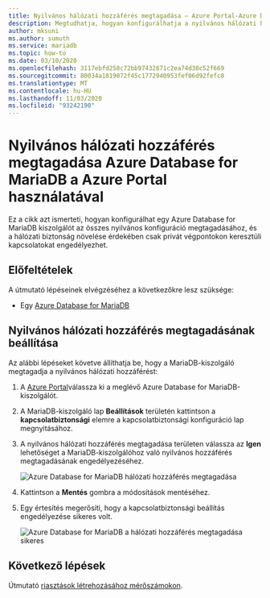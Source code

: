 ```yaml
---
title: Nyilvános hálózati hozzáférés megtagadása – Azure Portal-Azure Database for MariaDB
description: Megtudhatja, hogyan konfigurálhatja a nyilvános hálózati hozzáférés megtagadását a Azure Database for MariaDB Azure Portal használatával
author: mksuni
ms.author: sumuth
ms.service: mariadb
ms.topic: how-to
ms.date: 03/10/2020
ms.openlocfilehash: 3117ebfd258c72bb97432871c2ea74d30c52f669
ms.sourcegitcommit: 80034a1819072f45c1772940953fef06d92fefc8
ms.translationtype: MT
ms.contentlocale: hu-HU
ms.lasthandoff: 11/03/2020
ms.locfileid: "93242190"
---
```

# <a name="deny-public-network-access-in-azure-database-for-mariadb-using-azure-portal"></a>Nyilvános hálózati hozzáférés megtagadása Azure Database for MariaDB a Azure Portal használatával

Ez a cikk azt ismerteti, hogyan konfigurálhat egy Azure Database for MariaDB kiszolgálót az összes nyilvános konfiguráció megtagadásához, és a hálózati biztonság növelése érdekében csak privát végpontokon keresztüli kapcsolatokat engedélyezhet.

## <a name="prerequisites"></a>Előfeltételek

A útmutató lépéseinek elvégzéséhez a következőkre lesz szüksége:

* Egy [Azure Database for MariaDB](quickstart-create-MariaDB-server-database-using-azure-portal.md)

## <a name="set-deny-public-network-access"></a>Nyilvános hálózati hozzáférés megtagadásának beállítása

Az alábbi lépéseket követve állíthatja be, hogy a MariaDB-kiszolgáló megtagadja a nyilvános hálózati hozzáférést:

1. A [Azure Portal](https://portal.azure.com/)válassza ki a meglévő Azure Database for MariaDB-kiszolgálót.

1. A MariaDB-kiszolgáló lap **Beállítások** területén kattintson a **kapcsolatbiztonsági** elemre a kapcsolatbiztonsági konfiguráció lap megnyitásához.

1. A nyilvános hálózati hozzáférés megtagadása területen válassza az **Igen** lehetőséget a MariaDB-kiszolgálóhoz való nyilvános hozzáférés megtagadásának engedélyezéséhez.

    ![Azure Database for MariaDB hálózati hozzáférés megtagadása](./media/howto-deny-public-network-access/deny-public-network-access.PNG)

1. Kattintson a **Mentés** gombra a módosítások mentéséhez.

1. Egy értesítés megerősíti, hogy a kapcsolatbiztonsági beállítás engedélyezése sikeres volt.

    ![Azure Database for MariaDB a hálózati hozzáférés megtagadása sikeres](./media/howto-deny-public-network-access/deny-public-network-access-success.png)

## <a name="next-steps"></a>Következő lépések

Útmutató [riasztások létrehozásához mérőszámokon](howto-alert-metric.md).